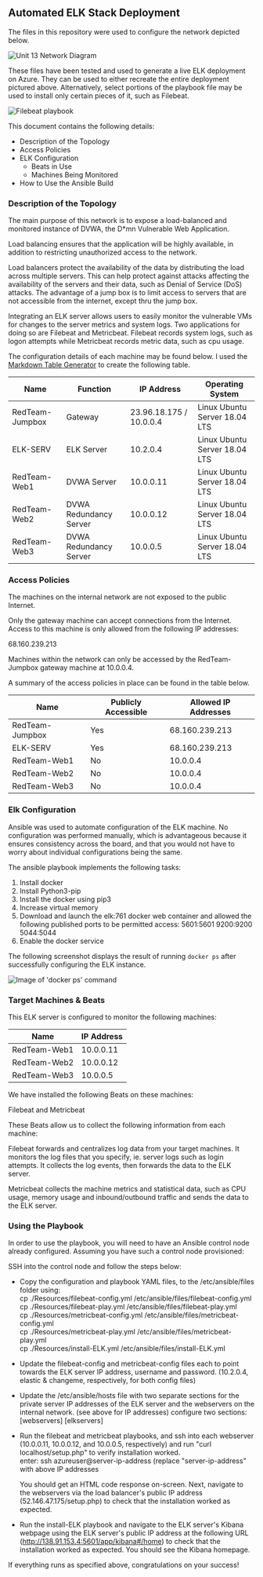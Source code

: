   ## Automated ELK Stack Deployment

The files in this repository were used to configure the network depicted below.

![Unit 13 Network Diagram](Images/Unit-13-Network_Diagram.png)

These files have been tested and used to generate a live ELK deployment on Azure. They can be used to either recreate the entire deployment pictured above. Alternatively, select portions of the playbook file may be used to install only certain pieces of it, such as Filebeat.

![Filebeat playbook](Resources/filebeat-play.yml)

This document contains the following details:
- Description of the Topology
- Access Policies
- ELK Configuration
  - Beats in Use
  - Machines Being Monitored
- How to Use the Ansible Build


### Description of the Topology

The main purpose of this network is to expose a load-balanced and monitored instance of DVWA, the D*mn Vulnerable Web Application.

Load balancing ensures that the application will be highly available, in addition to restricting unauthorized access to the network.

Load balancers protect the availability of the data by distributing the load across multiple servers.
This can help protect against attacks affecting the availability of the servers and their data, such as Denial of Service (DoS) attacks. The advantage of a jump box is to limit access to servers that are not accessible from the internet, except thru the jump box. 

Integrating an ELK server allows users to easily monitor the vulnerable VMs for changes to the server metrics and system logs. Two applications for doing so are Filebeat and Metricbeat. Filebeat records system logs, such as logon attempts while Metricbeat records metric data, such as cpu usage.

The configuration details of each machine may be found below.
I used the [Markdown Table Generator](http://www.tablesgenerator.com/markdown_tables) to create the following table.

| Name            | Function               | IP Address              | Operating System              |
|-----------------|------------------------|-------------------------|-------------------------------|
| RedTeam-Jumpbox | Gateway                | 23.96.18.175 / 10.0.0.4 | Linux Ubuntu Server 18.04 LTS |
| ELK-SERV        | ELK Server             | 10.2.0.4                | Linux Ubuntu Server 18.04 LTS |
| RedTeam-Web1    | DVWA Server            | 10.0.0.11               | Linux Ubuntu Server 18.04 LTS |
| RedTeam-Web2    | DVWA Redundancy Server | 10.0.0.12               | Linux Ubuntu Server 18.04 LTS |
| RedTeam-Web3    | DVWA Redundancy Server | 10.0.0.5                | Linux Ubuntu Server 18.04 LTS |

### Access Policies

The machines on the internal network are not exposed to the public Internet. 

Only the gateway machine can accept connections from the Internet. Access to this machine is only allowed from the following IP addresses:

68.160.239.213

Machines within the network can only be accessed by the RedTeam-Jumpbox gateway machine at 10.0.0.4.

A summary of the access policies in place can be found in the table below.

| Name            | Publicly Accessible | Allowed IP Addresses |
|-----------------|---------------------|----------------------|
| RedTeam-Jumpbox | Yes                 | 68.160.239.213       |
| ELK-SERV        | Yes                 | 68.160.239.213       |
| RedTeam-Web1    | No                  | 10.0.0.4             |
| RedTeam-Web2    | No                  | 10.0.0.4             |
| RedTeam-Web3    | No                  | 10.0.0.4             |


### Elk Configuration

Ansible was used to automate configuration of the ELK machine. No configuration was performed manually, which is advantageous because it ensures consistency across the board, and that you would not have to worry about individual configurations being the same.

The ansible playbook implements the following tasks:

1) Install docker
2) Install Python3-pip
3) Install the docker using pip3
4) Increase virtual memory
5) Download and launch the elk:761 docker web container
   and allowed the following published ports to be permitted access:
       5601:5601
       9200:9200
       5044:5044
6) Enable the docker service
   
The following screenshot displays the result of running `docker ps` after successfully configuring the ELK instance.

![Image of 'docker ps' command](Images/ELK_docker_ps_output.png)

### Target Machines & Beats
This ELK server is configured to monitor the following machines:

| Name         | IP Address |
|--------------|------------|
| RedTeam-Web1 | 10.0.0.11  |
| RedTeam-Web2 | 10.0.0.12  |
| RedTeam-Web3 | 10.0.0.5   |


We have installed the following Beats on these machines:

Filebeat and Metricbeat

These Beats allow us to collect the following information from each machine:

Filebeat forwards and centralizes log data from your target machines.  It monitors the log files that you specify, ie. server logs such as login attempts. It collects the log events, then forwards the data to the ELK server.  

Metricbeat collects the machine metrics and statistical data, such as CPU usage, memory usage and inbound/outbound traffic and sends the data to the ELK server.

### Using the Playbook
In order to use the playbook, you will need to have an Ansible control node already configured. Assuming you have such a control node provisioned: 

SSH into the control node and follow the steps below: </br>
- Copy the configuration and playbook YAML files, to the /etc/ansible/files folder using: </br>
cp ./Resources/filebeat-config.yml /etc/ansible/files/filebeat-config.yml </br>
cp ./Resources/filebeat-play.yml /etc/ansible/files/filebeat-play.yml </br>
cp ./Resources/metricbeat-config.yml /etc/ansible/files/metricbeat-config.yml </br>
cp ./Resources/metricbeat-play.yml /etc/ansible/files/metricbeat-play.yml </br>
cp ./Resources/install-ELK.yml /etc/ansible/files/install-ELK.yml </br>

- Update the filebeat-config and metricbeat-config files each to point towards the ELK server IP address, username and password. (10.2.0.4, elastic & changeme, respectively, for both config files)

- Update the /etc/ansible/hosts file with two separate sections for the private server IP addresses of the ELK server and the webservers on the internal network. (see above for IP addresses)
    configure two sections:
    [webservers]
    [elkservers]

- Run the filebeat and metricbeat playbooks, and ssh into each webserver (10.0.0.11, 10.0.0.12, and 
10.0.0.5, respectively) and run "curl localhost/setup.php" to verify installation worked.  
    enter: ssh azureuser@server-ip-address (replace "server-ip-address" with above IP addresses
    
    You should get an HTML code response on-screen. Next, navigate to the webservers via the load balancer's public IP address (52.146.47.175/setup.php) to check that the installation worked as expected.

- Run the install-ELK playbook and navigate to the ELK server's Kibana webpage using the ELK server's public IP address at the following URL (http://138.91.153.4:5601/app/kibana#/home) to check that the installation worked as expected. You should see the Kibana homepage.

If everything runs as specified above, congratulations on your success!
